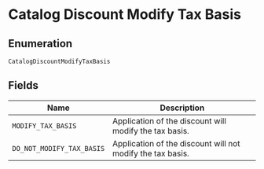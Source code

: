 
# Catalog Discount Modify Tax Basis

## Enumeration

`CatalogDiscountModifyTaxBasis`

## Fields

| Name | Description |
|  --- | --- |
| `MODIFY_TAX_BASIS` | Application of the discount will modify the tax basis. |
| `DO_NOT_MODIFY_TAX_BASIS` | Application of the discount will not modify the tax basis. |


